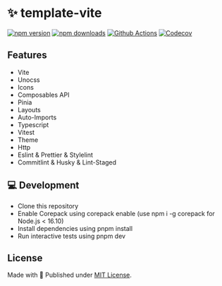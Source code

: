 # ✨ template-vite

[![npm version][npm-version-src]][npm-version-href]
[![npm downloads][npm-downloads-src]][npm-downloads-href]
[![Github Actions][github-actions-src]][github-actions-href]
[![Codecov][codecov-src]][codecov-href]

## Features

- Vite
- Unocss
- Icons
- Composables API
- Pinia
- Layouts
- Auto-Imports
- Typescript
- Vitest
- Theme
- Http
- Eslint & Prettier & Stylelint
- Commitlint & Husky & Lint-Staged

## 💻 Development

- Clone this repository
- Enable Corepack using corepack enable (use npm i -g corepack for Node.js < 16.10)
- Install dependencies using pnpm install
- Run interactive tests using pnpm dev

## License

Made with 💛
Published under [MIT License](./LICENSE).

<!-- Badges -->

[npm-version-src]: https://img.shields.io/npm/v/template-vite?style=flat-square
[npm-version-href]: https://npmjs.com/package/template-vite
[npm-downloads-src]: https://img.shields.io/npm/dm/template-vite?style=flat-square
[npm-downloads-href]: https://npmjs.com/package/template-vite
[github-actions-src]: https://img.shields.io/github/workflow/status/unjs/giget/ci/main?style=flat-square
[github-actions-href]: https://github.com/template-vite/actions?query=workflow%3Aci
[codecov-src]: https://img.shields.io/codecov/c/gh/template-vite/main?style=flat-square
[codecov-href]: https://codecov.io/gh/template-vite
